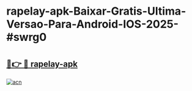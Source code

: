 # rapelay-apk-Baixar-Gratis-Ultima-Versao-Para-Android-IOS-2025-#swrg0

# <h2><a href="https://ainizakaria.my?title=rapelay-apk&ref=22M">🔗👉 🔴 rapelay-apk</a></h2>

[![acn](https://github.com/user-attachments/assets/0f9c940e-d8b0-45ae-aac7-cd30a18b3e1c)](https://ainizakaria.my?title=rapelay-apk&ref=22M)

